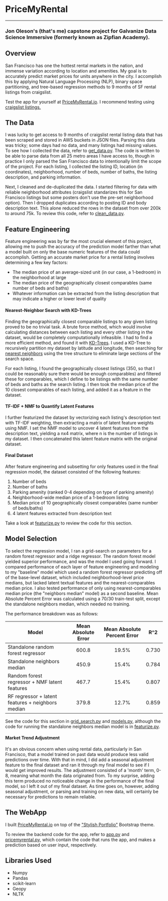 # PriceMyRental
***

### Jon Oleson's (that's me) capstone project for Galvanize Data Science Immersive (formerly known as Zipfian Academy). 

## Overview

San Francisco has one the hottest rental markets in the nation, and immense variation according to location and amenities. My goal is to accurately predict market prices for units anywhere in the city. I accomplish this by applying Natural Language Processing (NLP), binary space partitioning, and tree-based regression methods to 9 months of SF rental listings from craigslist. 

Test the app for yourself at [PriceMyRental.io](https://pricemyrental.io). I recommend testing using [craigslist listings.](https://sfbay.craigslist.org/search/sfc/apa)

## The Data

I was lucky to get access to 9 months of craigslist rental listing data that has been scraped and stored in AWS buckets in JSON files. Parsing this data was tricky; some days had no data, and many listings had missing values. To see how I collected the data, refer to [get_data.py](/blob/master/code/get_data.py). The code is written to be able to parse data from all 25 metro areas I have access to, though in practice I only parsed the San Francisco data to intentionally limit the scope of the project. For each listing, I collected the listing ID, location (in coordinates), neighborhood, number of beds, number of baths, the listing description, and parking information.

Next, I cleaned and de-duplicated the data. I started filtering for data with reliable neighborhood attributes (craigslist standarizes this for San Francisco listings but some posters don't use the pre-set neighborhood option). Then I dropped duplicates according to posting ID and body description text. This alone reduced the rows in the dataset from over 200k to around 75k. To review this code, refer to [clean_data.py](/blob/master/code/clean_data.py). 

## Feature Engineering 

Feature engineering was by far the most crucial element of this project, allowing me to push the accuracy of the prediction model farther than what a model built on only the base numeric features of the data could accomplish. Getting an accurate market price for a rental listing involves determining a few key factors: 

* The median price of an average-sized unit (in our case, a 1-bedroom) in the neighborhood at large 
* The median price of the geographically closest comparables (same number of beds and baths) 
* Whatever information can be extracted from the listing description that may indicate a higher or lower level of quality 

#### Nearest-Neighbor Search with KD-Trees
Finding the geographically closest comparable listings to any given listing proved to be no trivial task. A brute force method, which would involve calculating distances between each listing and every other listing in the dataset, would be completely computationally infeasible. I had to find a more efficient method, and found it with [KD-Trees](https://www.youtube.com/watch?v=TLxWtXEbtFE). I used a KD-Tree to recursively partition my dataset by latitude and longitude, then searching for [nearest neighbors](https://en.wikipedia.org/wiki/K-d_tree#Nearest_neighbour_search) using the tree structure to eliminate large sections of the search space. 

For each listing, I found the geographically closest listings (350, so that I could be reasonably sure there would be enough comparables) and filtered these for comparables, which I define to be listings with the same number of beds and baths as the search listing. I then took the median price of the 10 closest comparables of each listing, and added it as a feature in the dataset. 

#### TF-IDF + NMF to Quantify Latent Features
I further featurized the dataset by vectorizing each listing's description text with TF-IDF weighting, then extracting a matrix of latent feature weights using NMF. I set the NMF model to uncover 4 latent features from the description text, yielding a nx4 matrix, where n is the number of listings in my dataset. I then concatenated this latent feature matrix with the original dataset.  

#### Final Dataset
After feature engineering and subsetting for only features used in the final regression model, the dataset consisted of the following features:

1. Number of beds
2. Number of baths
3. Parking amenity (ranked 0-4 depending on type of parking amenity)
4. Neighborhood-wide median price of a 1-bedroom listing
5. Median price of 10 geographically closest comparables (same number of beds/baths)
6. 4 latent features extracted from description text

Take a look at [featurize.py](/blob/master/code/featurize.py) to review the code for this section. 

## Model Selection

To select the regression model, I ran a grid-search on parameters for a random forest regressor and a ridge regressor. The random forest model yielded superior performance, and was the model I used going forward. I compared performance of each layer of feature engineering and modeling to my "baseline" model which used a random forest regressor predicting off of the base-level dataset, which included neighborhood-level price medians, but lacked latent textual features and the nearest-comparables median price. I also tested performance of only using nearest-comparables median price (the "neighbors median" model) as a second baseline. Mean Absolute Percent Error  was calculated using a 70/30 train-test split, except the standalone neighbors median, which needed no training.

The performance breakdown was as follows:

| Model        |  Mean Absolute Error  |Mean Absolute Percent Error    | R^2 |
| ------------- |:---------------------:|:---------------------------:|:-----:|
| Standalone random forest regressor|   600.8  | 19.5% | 0.730 |
| Standalone neighbors median|    450.9  | 15.4% |  0.784    |
| Random forest regressor + NMF latent features| 467.7| 15.4% |   0.807    |
| RF regressor + latent features + neighbors median| 379.8|  12.7% |  0.859    |

See the code for this section in [grid_search.py](/blob/master/code/grid_search.py) and [models.py](/blob/master/code/models.py), although the code for running the standalone neighbors median model is in [featurize.py](/blob/master/code/featurize.py). 

#### Market Trend Adjustment
It's an obvious concern when using rental data, particularly in San Francisco, that a model trained on past data would produce less valid predictions over time. With that in mind, I did add a seasonal adjustment feature to the final dataset and ran it through my final model to see if I would get improved results. The adjustment consisted of a 'month' term, 0-8, meaning what month the data originated from. To my surprise, adding this term produced no noticeable change in the performance of the final model, so I left it out of my final dataset. As time goes on, however, adding seasonal adjustment, or parsing and training on new data, will certainly be necessary for predictions to remain reliable. 

## The WebApp

I built [PriceMyRental.io](pricemyrental.io) on top of the ["Stylish Portfolio"](http://startbootstrap.com/template-overviews/stylish-portfolio/) Bootstrap theme. 

To review the backend code for the app, refer to [app.py](blob/master/webapp/app.py) and [pricemyrental.py](blob/master/webapp/pricemyrental.py), which contain the code that runs the app, and makes a prediction based on user input, respectively. 

## Libraries Used

* Numpy
* Pandas
* scikit-learn
* Geopy
* NLTK
